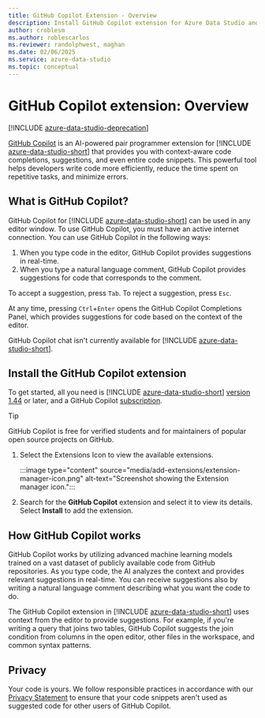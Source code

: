 ```yaml
---
title: GitHub Copilot Extension - Overview
description: Install GitHub Copilot extension for Azure Data Studio and get started.
author: croblesm
ms.author: roblescarlos
ms.reviewer: randolphwest, maghan
ms.date: 02/06/2025
ms.service: azure-data-studio
ms.topic: conceptual
---
```


# GitHub Copilot extension: Overview

[!INCLUDE [azure-data-studio-deprecation](../includes/azure-data-studio-deprecation.md)]

[GitHub Copilot](https://github.com/features/copilot) is an AI-powered pair programmer extension for [!INCLUDE [azure-data-studio-short](../includes/azure-data-studio-short.md)] that provides you with context-aware code completions, suggestions, and even entire code snippets. This powerful tool helps developers write code more efficiently, reduce the time spent on repetitive tasks, and minimize errors.

## What is GitHub Copilot?

GitHub Copilot for [!INCLUDE [azure-data-studio-short](../includes/azure-data-studio-short.md)] can be used in any editor window. To use GitHub Copilot, you must have an active internet connection. You can use GitHub Copilot in the following ways:

1. When you type code in the editor, GitHub Copilot provides suggestions in real-time.
1. When you type a natural language comment, GitHub Copilot provides suggestions for code that corresponds to the comment.

To accept a suggestion, press `Tab`. To reject a suggestion, press `Esc`.

At any time, pressing `Ctrl`+`Enter` opens the GitHub Copilot Completions Panel, which provides suggestions for code based on the context of the editor.

GitHub Copilot chat isn't currently available for [!INCLUDE [azure-data-studio-short](../includes/azure-data-studio-short.md)].

## Install the GitHub Copilot extension

To get started, all you need is [!INCLUDE [azure-data-studio-short](../includes/azure-data-studio-short.md)] [version 1.44](../release-notes-azure-data-studio.md#may-2023) or later, and a GitHub Copilot [subscription](https://docs.github.com/en/enterprise-cloud@latest/billing/managing-billing-for-github-copilot/about-billing-for-github-copilot).

> [!TIP]  
> GitHub Copilot is free for verified students and for maintainers of popular open source projects on GitHub.

1. Select the Extensions Icon to view the available extensions.

   :::image type="content" source="media/add-extensions/extension-manager-icon.png" alt-text="Screenshot showing the Extension manager icon.":::

1. Search for the **GitHub Copilot** extension and select it to view its details. Select **Install** to add the extension.

## How GitHub Copilot works

GitHub Copilot works by utilizing advanced machine learning models trained on a vast dataset of publicly available code from GitHub repositories. As you type code, the AI analyzes the context and provides relevant suggestions in real-time. You can receive suggestions also by writing a natural language comment describing what you want the code to do.

The GitHub Copilot extension in [!INCLUDE [azure-data-studio-short](../includes/azure-data-studio-short.md)] uses context from the editor to provide suggestions. For example, if you're writing a query that joins two tables, GitHub Copilot suggests the join condition from columns in the open editor, other files in the workspace, and common syntax patterns.

## Privacy

Your code is yours. We follow responsible practices in accordance with our [Privacy Statement](https://docs.github.com/site-policy/privacy-policies/github-privacy-statement) to ensure that your code snippets aren't used as suggested code for other users of GitHub Copilot.
